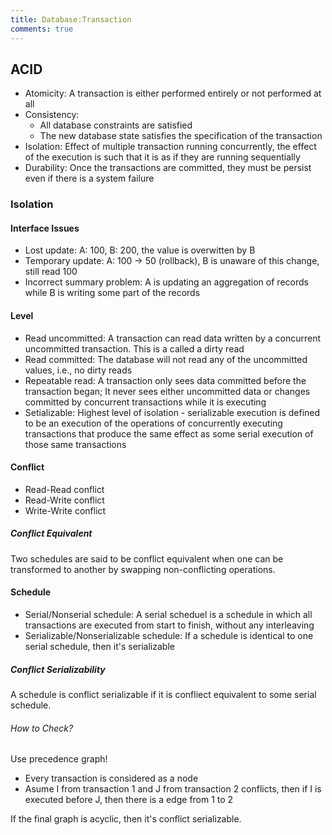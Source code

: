 ```yaml
---
title: Database:Transaction
comments: true
---
```


## ACID

- Atomicity: A transaction is either performed entirely or not performed at all
- Consistency: 
    - All database constraints are satisfied
    - The new database state satisfies the specification of the transaction
- Isolation: Effect of multiple transaction running concurrently, the effect of the execution is such that it is as if they are running sequentially
- Durability: Once the transactions are committed, they must be persist even if there is a system failure

### Isolation

#### Interface Issues

- Lost update: A: 100, B: 200, the value is overwitten by B
- Temporary update: A: 100 -> 50 (rollback), B is unaware of this change, still read 100
- Incorrect summary problem: A is updating an aggregation of records while B is writing some part of the records

#### Level

- Read uncommitted: A transaction can read data written by a concurrent uncommitted
transaction. This is a called a dirty read
- Read committed: The database will not read any of the uncommitted values, i.e., no
dirty reads
- Repeatable read: A transaction only sees data committed before the transaction began; It never sees either uncommitted data or changes committed by concurrent transactions while it is executing
- Setializable: Highest level of isolation - serializable execution is defined to be an execution of the operations of concurrently executing transactions that produce the same effect as some serial execution of those same transactions

#### Conflict

- Read-Read conflict
- Read-Write conflict
- Write-Write conflict

##### Conflict Equivalent

Two schedules are said to be conflict equivalent when one can be transformed to another by swapping non-conflicting operations. 

#### Schedule

- Serial/Nonserial schedule: A serial scheduel is a schedule in which all transactions are executed from start to finish, without any interleaving
- Serializable/Nonserializable schedule: If a schedule is identical to one serial schedule, then it's serializable

##### Conflict Serializability

A schedule is conflict serializable if it is confliect equivalent to some serial schedule.

###### How to Check?

Use precedence graph! 

- Every transaction is considered as a node
- Asume I from transaction 1 and J from transaction 2 conflicts, then if I is executed before J, then there is a edge from 1 to 2

If the final graph is acyclic, then it's conflict serializable.